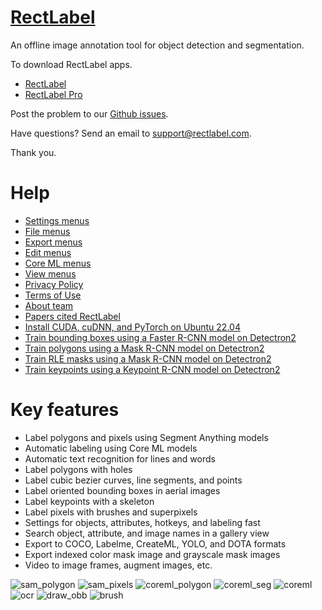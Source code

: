 # [RectLabel](https://rectlabel.com)
An offline image annotation tool for object detection and segmentation.

To download RectLabel apps.
- [RectLabel](https://apps.apple.com/app/id1210181730)
- [RectLabel Pro](https://apps.apple.com/app/id1490990105)

Post the problem to our [Github issues](https://github.com/ryouchinsa/Rectlabel-support/issues).

Have questions? Send an email to support@rectlabel.com.

Thank you.

# Help
- [Settings menus](https://rectlabel.com/settings)
- [File menus](https://rectlabel.com/file)
- [Export menus](https://rectlabel.com/export)
- [Edit menus](https://rectlabel.com/edit)
- [Core ML menus](https://rectlabel.com/coreml)
- [View menus](https://rectlabel.com/view)
- [Privacy Policy](https://rectlabel.com/privacy)
- [Terms of Use](https://rectlabel.com/terms)
- [About team](https://rectlabel.com/about)
- [Papers cited RectLabel](https://rectlabel.com/papers)
- [Install CUDA, cuDNN, and PyTorch on Ubuntu 22.04](https://rectlabel.com/pytorch)
- [Train bounding boxes using a Faster R-CNN model on Detectron2](https://rectlabel.com/detectron2_box)
- [Train polygons using a Mask R-CNN model on Detectron2](https://rectlabel.com/detectron2_polygon)
- [Train RLE masks using a Mask R-CNN model on Detectron2](https://rectlabel.com/detectron2_rle)
- [Train keypoints using a Keypoint R-CNN model on Detectron2](https://rectlabel.com/detectron2_keypoints)

# Key features
- Label polygons and pixels using Segment Anything models
- Automatic labeling using Core ML models
- Automatic text recognition for lines and words
- Label polygons with holes
- Label cubic bezier curves, line segments, and points
- Label oriented bounding boxes in aerial images
- Label keypoints with a skeleton
- Label pixels with brushes and superpixels
- Settings for objects, attributes, hotkeys, and labeling fast
- Search object, attribute, and image names in a gallery view
- Export to COCO, Labelme, CreateML, YOLO, and DOTA formats
- Export indexed color mask image and grayscale mask images
- Video to image frames, augment images, etc.

![sam_polygon](https://github.com/ryouchinsa/ryouchinsa.github.io/assets/1954306/224e855c-f18e-437d-a843-0da2ee0d633a)
![sam_pixels](https://github.com/ryouchinsa/ryouchinsa.github.io/assets/1954306/2a2086c4-762b-4f2a-a833-11248924086d)
![coreml_polygon](https://github.com/ryouchinsa/ryouchinsa.github.io/assets/1954306/084fe920-a4ae-44c4-97a1-94893599bf59)
![coreml_seg](https://github.com/ryouchinsa/ryouchinsa.github.io/assets/1954306/3dda2be6-a9e3-4410-a0ca-384e20f3ba93)
![coreml](https://github.com/ryouchinsa/ryouchinsa.github.io/assets/1954306/015020e5-8dbb-4816-87ef-2fc89e432f59)
![ocr](https://github.com/ryouchinsa/ryouchinsa.github.io/assets/1954306/2ee92134-1733-4686-8453-b7d5949b2b20)
![draw_obb](https://github.com/ryouchinsa/ryouchinsa.github.io/assets/1954306/4728acdd-63d4-4cc3-97db-a6257221ce43)
![brush](https://github.com/ryouchinsa/ryouchinsa.github.io/assets/1954306/9a28eb81-8376-495f-b5f7-2a696270be77)
